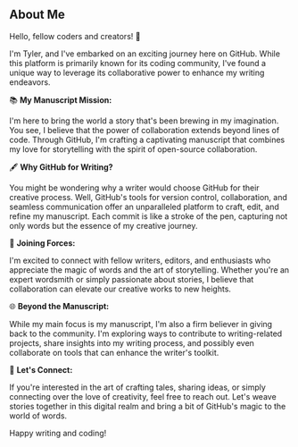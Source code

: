 ## About Me

Hello, fellow coders and creators! 👋

I'm Tyler, and I've embarked on an exciting journey here on GitHub. While this platform is primarily known for its coding community, I've found a unique way to leverage its collaborative power to enhance my writing endeavors.

📚 **My Manuscript Mission:** 

I'm here to bring the world a story that's been brewing in my imagination. You see, I believe that the power of collaboration extends beyond lines of code. Through GitHub, I'm crafting a captivating manuscript that combines my love for storytelling with the spirit of open-source collaboration.

🖋️ **Why GitHub for Writing?**

You might be wondering why a writer would choose GitHub for their creative process. Well, GitHub's tools for version control, collaboration, and seamless communication offer an unparalleled platform to craft, edit, and refine my manuscript. Each commit is like a stroke of the pen, capturing not only words but the essence of my creative journey.

🌟 **Joining Forces:**

I'm excited to connect with fellow writers, editors, and enthusiasts who appreciate the magic of words and the art of storytelling. Whether you're an expert wordsmith or simply passionate about stories, I believe that collaboration can elevate our creative works to new heights.

🌐 **Beyond the Manuscript:**

While my main focus is my manuscript, I'm also a firm believer in giving back to the community. I'm exploring ways to contribute to writing-related projects, share insights into my writing process, and possibly even collaborate on tools that can enhance the writer's toolkit.

🚀 **Let's Connect:**

If you're interested in the art of crafting tales, sharing ideas, or simply connecting over the love of creativity, feel free to reach out. Let's weave stories together in this digital realm and bring a bit of GitHub's magic to the world of words.

Happy writing and coding!
